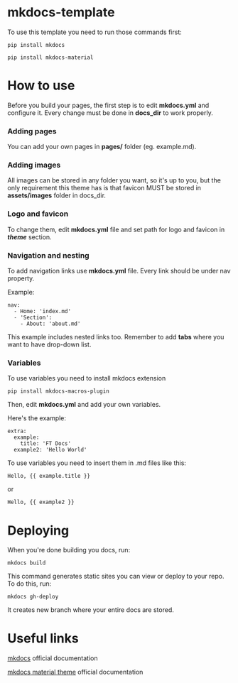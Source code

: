# mkdocs-template

To use this template you need to run those commands first:

```
pip install mkdocs
```
```
pip install mkdocs-material
```

# How to use

Before you build your pages, the first step is to edit **mkdocs.yml** and configure it. Every change must be done in **docs_dir** to work properly.

### Adding pages

You can add your own pages in **pages/** folder (eg. example.md).

### Adding images

All images can be stored in any folder you want, so it's up to you, but the only requirement this theme has is that favicon MUST be stored in **assets/images** folder in docs_dir.

### Logo and favicon

To change them, edit **mkdocs.yml** file and set path for logo and favicon in **_theme_** section.

### Navigation and nesting

To add navigation links use **mkdocs.yml** file. Every link should be under nav property. 

Example:
```
nav:
  - Home: 'index.md'
  - 'Section':
    - About: 'about.md'
```
This example includes nested links too. Remember to add **tabs** where you want to have drop-down list.

### Variables

To use variables you need to install mkdocs extension

```
pip install mkdocs-macros-plugin
```

Then, edit **mkdocs.yml** and add your own variables.

Here's the example: 
```
extra:
  example:
    title: 'FT Docs'
  example2: 'Hello World'
```

To use variables you need to insert them in .md files like this:
```
Hello, {{ example.title }}
```
or

```
Hello, {{ example2 }}
```

# Deploying

When you're done building you docs, run:
```
mkdocs build
```
This command generates static sites you can view or deploy to your repo. To do this, run:
```
mkdocs gh-deploy
```
It creates new branch where your entire docs are stored.

# Useful links

[mkdocs](https://www.mkdocs.org/) official documentation

[mkdocs material theme](https://squidfunk.github.io/mkdocs-material/getting-started/) official documentation
